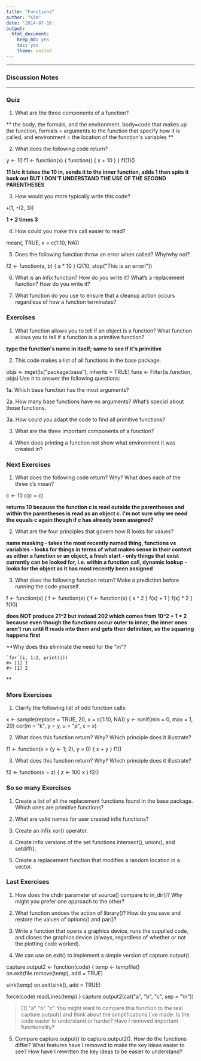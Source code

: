 ```yaml
---
title: "Functions"
author: "Kim"
date: '2014-07-16'
output: 
  html_document:
    keep_md: yes
    toc: yes
    theme: united
---
```


***

### Discussion Notes

***

### Quiz

1. What are the three components of a function?

** the body, the formals, and the environment. body=code that makes up the function, formals = arguments to the function that specify how it is called, and environment = the location of the function's variables **

2. What does the following code return?

y <- 10
f1 <- function(x) {
  function() {
    x + 10
  }
}
f1(1)()

**11 b/c it takes the 10 in, sends it to the inner function, adds 1 then spits it back out BUT I DON'T UNDERSTAND THE USE OF THE SECOND PARENTHESES**

3. How would you more typically write this code?

`+`(1, `*`(2, 3))

**1 + 2 times 3**

4. How could you make this call easier to read?

mean(, TRUE, x = c(1:10, NA))

5. Does the following function throw an error when called? Why/why not?

f2 <- function(a, b) {
  a * 10
}
f2(10, stop("This is an error!"))

6. What is an infix function? How do you write it? What’s a replacement function? How do you write it?

7. What function do you use to ensure that a cleanup action occurs regardless of how a function terminates?


### Exercises

1. What function allows you to tell if an object is a function? What function allows you to tell if a function is a primitive function?

**type the function's name in itself; same to see if it's primitive**

2. This code makes a list of all functions in the base package.

objs <- mget(ls("package:base"), inherits = TRUE)
funs <- Filter(is.function, objs)
Use it to answer the following questions:

1a. Which base function has the most arguments?



2a. How many base functions have no arguments? What’s special about those functions.

3a. How could you adapt the code to find all primitive functions?

3. What are the three important components of a function?

4. When does printing a function not show what environment it was created in?




### Next Exercises

1. What does the following code return? Why? What does each of the three c’s mean?

c <- 10
c(c = c)

**returns 10 because the function c is read outside the parentheses and within the parentheses is read as an object c. I'm not sure why we need the equals c again though if c has already been assigned?**


2. What are the four principles that govern how R looks for values?

**name masking - takes the most recently named thing,
functions vs variables - looks for things in terms of what makes sense in their context as either a function or an object,
a fresh start - only things that exist currently can be looked for, i.e. within a function call,
dynamic lookup - looks for the object as it has most recently been assigned**


3. What does the following function return? Make a prediction before running the code yourself.

f <- function(x) {
  f <- function(x) {
    f <- function(x) {
      x ^ 2
    }
    f(x) + 1
  }
  f(x) * 2
}
f(10)

**does NOT produce 21^2 but instead 202 which comes from 10^2 + 1 * 2 because even though the functions occur outer to inner, the inner ones aren't run until R reads into them and gets their definition, so the squaring happens first**



**Why does this eliminate the need for the "in"?
```
`for`(i, 1:2, print(i))
#> [1] 1
#> [1] 2
```
**


### More Exercises

1. Clarify the following list of odd function calls:

x <- sample(replace = TRUE, 20, x = c(1:10, NA))
y <- runif(min = 0, max = 1, 20)
cor(m = "k", y = y, u = "p", x = x)

2. What does this function return? Why? Which principle does it illustrate?

f1 <- function(x = {y <- 1; 2}, y = 0) {
  x + y
}
f1()

3. What does this function return? Why? Which principle does it illustrate?

f2 <- function(x = z) {
  z <- 100
  x
}
f2()

### So so many Exercises

1. Create a list of all the replacement functions found in the base package. Which ones are primitive functions?

2. What are valid names for user created infix functions?

3. Create an infix xor() operator.

4. Create infix versions of the set functions intersect(), union(), and setdiff().

5. Create a replacement function that modifies a random location in a vector.


### Last Exercises

1. How does the chdir parameter of source() compare to in_dir()? Why might you prefer one approach to the other?

2. What function undoes the action of library()? How do you save and restore the values of options() and par()?

3. Write a function that opens a graphics device, runs the supplied code, and closes the graphics device (always, regardless of whether or not the plotting code worked).

4. We can use on.exit() to implement a simple version of capture.output().

capture.output2 <- function(code) {
  temp <- tempfile()
  on.exit(file.remove(temp), add = TRUE)

  sink(temp)
  on.exit(sink(), add = TRUE)

  force(code)
  readLines(temp)
}
capture.output2(cat("a", "b", "c", sep = "\n"))
> [1] "a" "b" "c"
You might want to compare this function to the real capture.output() and think about the simplifications I’ve made. Is the code easier to understand or harder? Have I removed important functionality?

5. Compare capture.output() to capture.output2(). How do the functions differ? What features have I removed to make the key ideas easier to see? How have I rewritten the key ideas to be easier to understand?

